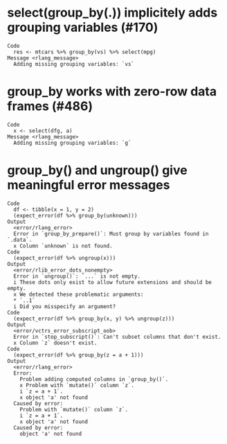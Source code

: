 # select(group_by(.)) implicitely adds grouping variables (#170)

    Code
      res <- mtcars %>% group_by(vs) %>% select(mpg)
    Message <rlang_message>
      Adding missing grouping variables: `vs`

# group_by works with zero-row data frames (#486)

    Code
      x <- select(dfg, a)
    Message <rlang_message>
      Adding missing grouping variables: `g`

# group_by() and ungroup() give meaningful error messages

    Code
      df <- tibble(x = 1, y = 2)
      (expect_error(df %>% group_by(unknown)))
    Output
      <error/rlang_error>
      Error in `group_by_prepare()`: Must group by variables found in `.data`.
      x Column `unknown` is not found.
    Code
      (expect_error(df %>% ungroup(x)))
    Output
      <error/rlib_error_dots_nonempty>
      Error in `ungroup()`: `...` is not empty.
      i These dots only exist to allow future extensions and should be empty.
      x We detected these problematic arguments:
      * `..1`
      i Did you misspecify an argument?
    Code
      (expect_error(df %>% group_by(x, y) %>% ungroup(z)))
    Output
      <error/vctrs_error_subscript_oob>
      Error in `stop_subscript()`: Can't subset columns that don't exist.
      x Column `z` doesn't exist.
    Code
      (expect_error(df %>% group_by(z = a + 1)))
    Output
      <error/rlang_error>
      Error: 
        Problem adding computed columns in `group_by()`.
        x Problem with `mutate()` column `z`.
        i `z = a + 1`.
        x object 'a' not found
      Caused by error: 
        Problem with `mutate()` column `z`.
        i `z = a + 1`.
        x object 'a' not found
      Caused by error: 
        object 'a' not found

